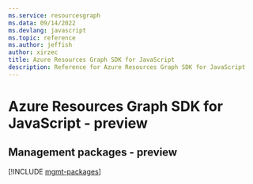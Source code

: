 ```yaml
---
ms.service: resourcesgraph
ms.data: 09/14/2022
ms.devlang: javascript
ms.topic: reference
ms.author: jeffish
author: xirzec
title: Azure Resources Graph SDK for JavaScript
description: Reference for Azure Resources Graph SDK for JavaScript
---
```

# Azure Resources Graph SDK for JavaScript - preview

## Management packages - preview
[!INCLUDE [mgmt-packages](resources-graph-mgmt-index.md)]